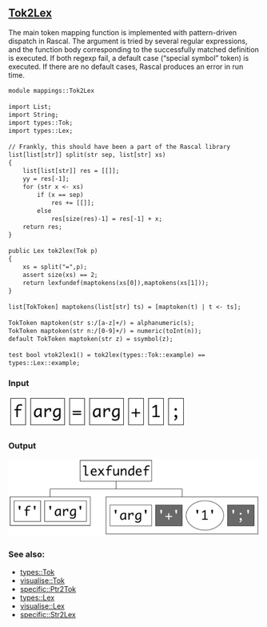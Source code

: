 ## [Tok2Lex](https://github.com/grammarware/bx-parsing/blob/master/src/mappings/Tok2Lex.rsc)

The main token mapping function is implemented with pattern-driven dispatch in Rascal.
The argument is tried by several regular expressions, and the function body corresponding to
the successfully matched definition is executed. If both regexp fail, a default case
(“special symbol” token) is executed. If there are no default cases, Rascal produces an error
in run time.

```
module mappings::Tok2Lex

import List;
import String;
import types::Tok;
import types::Lex;

// Frankly, this should have been a part of the Rascal library
list[list[str]] split(str sep, list[str] xs)
{
    list[list[str]] res = [[]];
    yy = res[-1];
    for (str x <- xs)
        if (x == sep)
            res += [[]];
        else
            res[size(res)-1] = res[-1] + x;
    return res;
}

public Lex tok2lex(Tok p)
{
    xs = split("=",p);
    assert size(xs) == 2;
    return lexfundef(maptokens(xs[0]),maptokens(xs[1]));
}

list[TokToken] maptokens(list[str] ts) = [maptoken(t) | t <- ts];

TokToken maptoken(str s:/[a-z]+/) = alphanumeric(s);
TokToken maptoken(str n:/[0-9]+/) = numeric(toInt(n));
default TokToken maptoken(str z) = ssymbol(z);

test bool vtok2lex1() = tok2lex(types::Tok::example) == types::Lex::example;
```

### Input

![Input](https://github.com/grammarware/bx-parsing/raw/master/img/Tok.png)

### Output

![Output](https://github.com/grammarware/bx-parsing/raw/master/img/Lex.png)

### See also:
* [types::Tok](https://github.com/grammarware/bx-parsing/blob/master/src/types/Tok.rsc)
* [visualise::Tok](https://github.com/grammarware/bx-parsing/blob/master/src/visualise/Tok.rsc)
* [specific::Ptr2Tok](https://github.com/grammarware/bx-parsing/blob/master/src/specific/Ptr2Tok.rsc)
* [types::Lex](https://github.com/grammarware/bx-parsing/blob/master/src/types/Lex.rsc)
* [visualise::Lex](https://github.com/grammarware/bx-parsing/blob/master/src/visualise/Lex.rsc)
* [specific::Str2Lex](https://github.com/grammarware/bx-parsing/blob/master/src/specific/Str2Lex.rsc)

